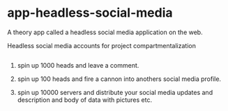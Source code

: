 # app-headless-social-media
A theory app called a headless social media application on the web.

Headless social media accounts for project compartmentalization

~~~ You can work on different stories and projects using headless social media accounts ~~~

~~~
1. spin up 1000 heads and leave a comment.

2. spin up 100 heads and fire a cannon into anothers social media profile.

3. spin up 10000 servers and distribute your social media updates and description and body of data with pictures etc.
~~~
